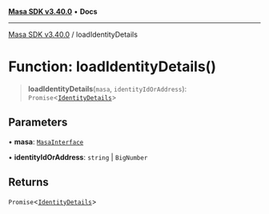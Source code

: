 [**Masa SDK v3.40.0**](../README.md) • **Docs**

***

[Masa SDK v3.40.0](../globals.md) / loadIdentityDetails

# Function: loadIdentityDetails()

> **loadIdentityDetails**(`masa`, `identityIdOrAddress`): `Promise`\<[`IdentityDetails`](../interfaces/IdentityDetails.md)\>

## Parameters

• **masa**: [`MasaInterface`](../interfaces/MasaInterface.md)

• **identityIdOrAddress**: `string` \| `BigNumber`

## Returns

`Promise`\<[`IdentityDetails`](../interfaces/IdentityDetails.md)\>
